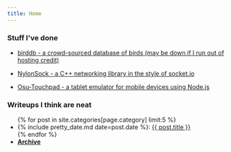 ```yaml
---
title: Home
---
```


<h3 class="rainbow rainbow-text-animated">Stuff I've done</h3>

- [birddb - a crowd-sourced database of birds (may be down if I run out of hosting credit)](https://github.com/wileyyugioh/birddb)

- [NylonSock - a C++ networking library in the style of socket.io](https://github.com/wileyyugioh/NylonSock)

- [Osu-Touchpad - a tablet emulator for mobile devices using Node.js](https://github.com/wileyyugioh/Osu-Touchpad)

<h3 class="rainbow rainbow-text-animated">Writeups I think are neat</h3>

<ul>
    {% for post in site.categories[page.category] limit:5 %}
    <li>
        {% include pretty_date.md date=post.date %}: <a href="{{ post.url }}">{{ post.title }}</a>
    </li>
    {% endfor %}
    <li><a href="{{ page.collection_url }}archive"><strong>Archive</strong></a></li>
</ul>
